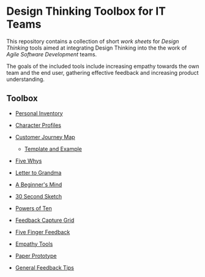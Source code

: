 # Design Thinking Toolbox for IT Teams

This repository contains a collection of short *work sheets* for *Design Thinking* tools aimed at integrating Design Thinking into the the work of *Agile Software Development* teams.

The goals of the included tools include increasing empathy towards the own team and the end user, gathering effective feedback and increasing product understanding. 

## Toolbox
- [Personal Inventory](methods/01%20-%20Personal%20Inventory.pdf)
- [Character Profiles](methods/02%20-%20Character%20Profiles.pdf)
- [Customer Journey Map](methods/03%20-%20Customer%20Journey%20Map.pdf)
    - [Template and Example](methods/03%20-%20Customer%20Journey%20Map%20Template%20and%20Example.pdf)
- [Five Whys](methods/04%20-%20Five%20Whys.pdf)
- [Letter to Grandma](methods/05%20-%20Letter%20to%20Grandma.pdf)
- [A Beginner's Mind](methods/06%20-%20A%20Beginner's%20Mind.pdf)
- [30 Second Sketch](methods/07%20-%2030%20Second%20Sketch.pdf)
- [Powers of Ten](methods/08%20-%20Powers%20of%20Ten.pdf)
- [Feedback Capture Grid](methods/09%20-%20Feedback%20Capture%20Grid.pdf)
- [Five Finger Feedback](methods/10%20-%20Five%20Finger%20Feedback.pdf)
- [Empathy Tools](methods/11%20-%20Empathy%20Tools.pdf)
- [Paper Prototype](methods/12%20-%20Paper%20Prototype.pdf)

- [General Feedback Tips](methods/General%20Feedback%20Tips.pdf)

